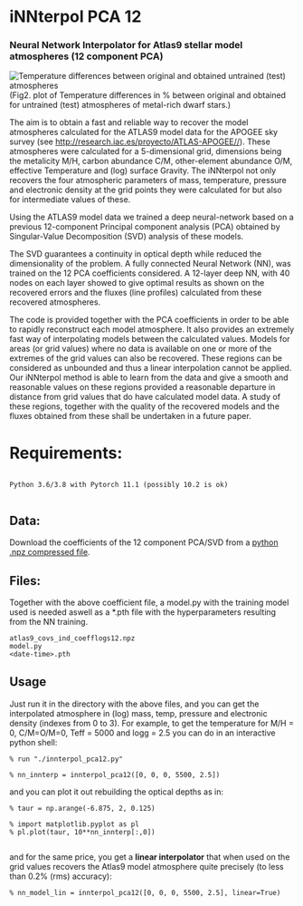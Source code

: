 # iNNterpol PCA 12
### Neural Network Interpolator for Atlas9 stellar model atmospheres (12 component PCA)

![Temperature differences between original and obtained untrained (test) atmospheres](../../assets/DTemp_chk12_M0_mp05_lgg45.png?raw=true)
(Fig2. plot of Temperature differences in % between original and obtained for untrained (test) atmospheres of metal-rich dwarf stars.)

The aim is to obtain a fast and reliable way to recover the model atmospheres calculated for the ATLAS9 model data for the 
APOGEE sky survey (see http://research.iac.es/proyecto/ATLAS-APOGEE//). These atmospheres were calculated
for a 5-dimensional grid, dimensions being the  metalicity M/H, carbon abundance C/M, other-element abundance O/M, effective 
Temperature and (log) surface Gravity. The iNNterpol not only recovers the four atmospheric parameters of mass, temperature, 
pressure and electronic density at the grid points they were calculated for but also for intermediate values of these.

Using the  ATLAS9 model data we trained a deep neural-network based on a previous 12-component Principal component analysis (PCA) 
obtained by Singular-Value Decomposition (SVD) analysis of these models.

The SVD guarantees a continuity in optical depth while reduced the dimensionality of the problem. A fully connected Neural Network (NN), was trained
on the 12 PCA coefficients considered. A 12-layer deep NN, with 40 nodes on each layer showed to give optimal results as shown on the recovered errors
and the fluxes (line profiles) calculated from these recovered atmospheres.

The code is provided together with the PCA coefficients in order to be able to rapidly reconstruct each model atmosphere. 
It also provides an extremely fast way of interpolating models between the calculated values. Models for areas (or grid values) where no data
is available on one or more of the extremes of the grid values can also be recovered. These regions can be considered as 
unbounded and thus a linear interpolation cannot be applied. Our iNNterpol method is able to learn from the data and give 
a smooth and reasonable values on these regions provided a reasonable departure in distance from grid values that do have 
calculated model data. A study of these regions, together with the quality of the recovered models and the fluxes obtained 
from these shall be undertaken in a future paper.

# Requirements:


```

Python 3.6/3.8 with Pytorch 11.1 (possibly 10.2 is ok)


```
## Data:

Download the coefficients of the 12 component PCA/SVD from a [python .npz compressed file](https://cloud.iac.es/index.php/s/oNjrKkPHjn42fbe). 

## Files:

Together with the above coefficient file, a model.py with the training model used is needed aswell as a *.pth file with the hyperparameters resulting from the NN training.

```
atlas9_covs_ind_coefflogs12.npz
model.py
<date-time>.pth

```

## Usage

Just run it in the directory with the above files, and you can get the interpolated atmosphere in (log) mass, temp, pressure and electronic density (indexes from 0 to 3). For example, to get the temperature for M/H = 0, C/M=O/M=0, Teff = 5000 and logg = 2.5 you can do in an interactive python shell:

```
% run "./innterpol_pca12.py"

% nn_innterp = innterpol_pca12([0, 0, 0, 5500, 2.5])
```

and you can plot it out rebuilding the optical depths as in:

```
% taur = np.arange(-6.875, 2, 0.125)

% import matplotlib.pyplot as pl 
% pl.plot(taur, 10**nn_innterp[:,0])


```

and for the same price, you get a **linear interpolator** that when used on the grid values recovers the Atlas9 model atmosphere quite precisely (to less than 0.2% (rms) accuracy):

```
% nn_model_lin = innterpol_pca12([0, 0, 0, 5500, 2.5], linear=True)

```


